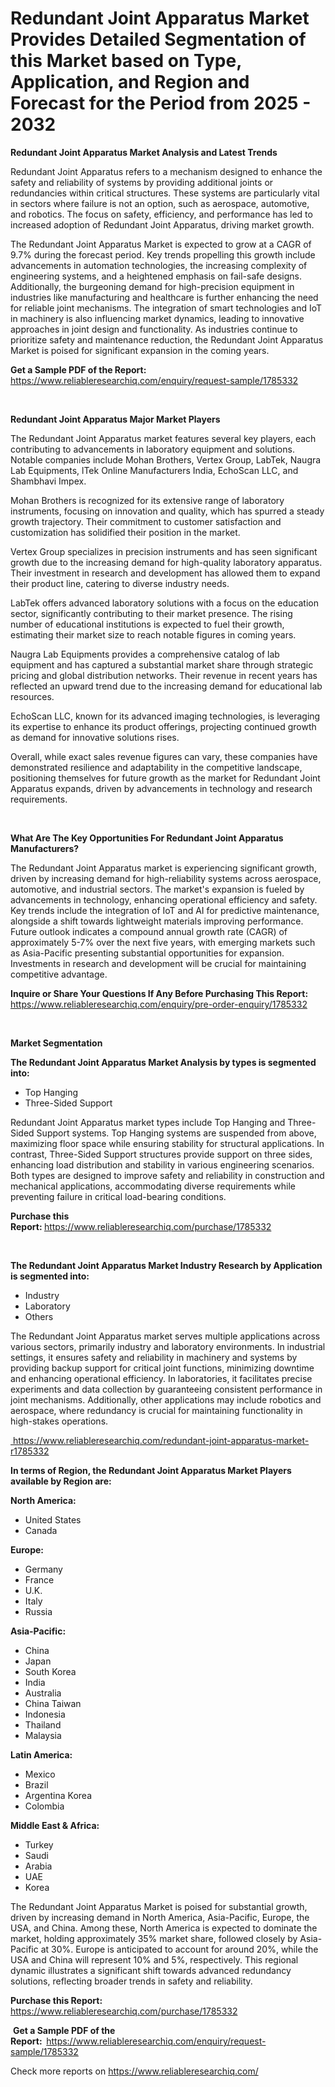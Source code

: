 <p><h1>Redundant Joint Apparatus Market Provides Detailed Segmentation of this Market based on Type, Application, and Region and Forecast for the Period from 2025 - 2032</h1></p><p><strong>Redundant Joint Apparatus Market Analysis and Latest Trends</strong></p>
<p><p>Redundant Joint Apparatus refers to a mechanism designed to enhance the safety and reliability of systems by providing additional joints or redundancies within critical structures. These systems are particularly vital in sectors where failure is not an option, such as aerospace, automotive, and robotics. The focus on safety, efficiency, and performance has led to increased adoption of Redundant Joint Apparatus, driving market growth.</p><p>The Redundant Joint Apparatus Market is expected to grow at a CAGR of 9.7% during the forecast period. Key trends propelling this growth include advancements in automation technologies, the increasing complexity of engineering systems, and a heightened emphasis on fail-safe designs. Additionally, the burgeoning demand for high-precision equipment in industries like manufacturing and healthcare is further enhancing the need for reliable joint mechanisms. The integration of smart technologies and IoT in machinery is also influencing market dynamics, leading to innovative approaches in joint design and functionality. As industries continue to prioritize safety and maintenance reduction, the Redundant Joint Apparatus Market is poised for significant expansion in the coming years.</p></p>
<p><strong>Get a Sample PDF of the Report:&nbsp;</strong> <a href="https://www.reliableresearchiq.com/enquiry/request-sample/1785332?utm_campaign=3296&utm_medium=2&utm_source=Github&utm_content=ia&utm_term=25032025&utm_id=redundant-joint-apparatus">https://www.reliableresearchiq.com/enquiry/request-sample/1785332</a></p>
<p>&nbsp;</p>
<p><strong>Redundant Joint Apparatus Major Market Players</strong></p>
<p><p>The Redundant Joint Apparatus market features several key players, each contributing to advancements in laboratory equipment and solutions. Notable companies include Mohan Brothers, Vertex Group, LabTek, Naugra Lab Equipments, lTek Online Manufacturers India, EchoScan LLC, and Shambhavi Impex.</p><p>Mohan Brothers is recognized for its extensive range of laboratory instruments, focusing on innovation and quality, which has spurred a steady growth trajectory. Their commitment to customer satisfaction and customization has solidified their position in the market.</p><p>Vertex Group specializes in precision instruments and has seen significant growth due to the increasing demand for high-quality laboratory apparatus. Their investment in research and development has allowed them to expand their product line, catering to diverse industry needs.</p><p>LabTek offers advanced laboratory solutions with a focus on the education sector, significantly contributing to their market presence. The rising number of educational institutions is expected to fuel their growth, estimating their market size to reach notable figures in coming years.</p><p>Naugra Lab Equipments provides a comprehensive catalog of lab equipment and has captured a substantial market share through strategic pricing and global distribution networks. Their revenue in recent years has reflected an upward trend due to the increasing demand for educational lab resources.</p><p>EchoScan LLC, known for its advanced imaging technologies, is leveraging its expertise to enhance its product offerings, projecting continued growth as demand for innovative solutions rises.</p><p>Overall, while exact sales revenue figures can vary, these companies have demonstrated resilience and adaptability in the competitive landscape, positioning themselves for future growth as the market for Redundant Joint Apparatus expands, driven by advancements in technology and research requirements.</p></p>
<p>&nbsp;</p>
<p><strong>What Are The Key Opportunities For Redundant Joint Apparatus Manufacturers?</strong></p>
<p><p>The Redundant Joint Apparatus market is experiencing significant growth, driven by increasing demand for high-reliability systems across aerospace, automotive, and industrial sectors. The market's expansion is fueled by advancements in technology, enhancing operational efficiency and safety. Key trends include the integration of IoT and AI for predictive maintenance, alongside a shift towards lightweight materials improving performance. Future outlook indicates a compound annual growth rate (CAGR) of approximately 5-7% over the next five years, with emerging markets such as Asia-Pacific presenting substantial opportunities for expansion. Investments in research and development will be crucial for maintaining competitive advantage.</p></p>
<p><strong>Inquire or Share Your Questions If Any Before Purchasing This Report:</strong> <a href="https://www.reliableresearchiq.com/enquiry/pre-order-enquiry/1785332?utm_campaign=3296&utm_medium=2&utm_source=Github&utm_content=ia&utm_term=25032025&utm_id=redundant-joint-apparatus">https://www.reliableresearchiq.com/enquiry/pre-order-enquiry/1785332</a></p>
<p>&nbsp;</p>
<p><strong>Market Segmentation</strong></p>
<p><strong>The Redundant Joint Apparatus Market Analysis by types is segmented into:</strong></p>
<p><ul><li>Top Hanging</li><li>Three-Sided Support</li></ul></p>
<p><p>Redundant Joint Apparatus market types include Top Hanging and Three-Sided Support systems. Top Hanging systems are suspended from above, maximizing floor space while ensuring stability for structural applications. In contrast, Three-Sided Support structures provide support on three sides, enhancing load distribution and stability in various engineering scenarios. Both types are designed to improve safety and reliability in construction and mechanical applications, accommodating diverse requirements while preventing failure in critical load-bearing conditions.</p></p>
<p><strong>Purchase this Report:&nbsp;</strong><a href="https://www.reliableresearchiq.com/purchase/1785332?utm_campaign=3296&utm_medium=2&utm_source=Github&utm_content=ia&utm_term=25032025&utm_id=redundant-joint-apparatus">https://www.reliableresearchiq.com/purchase/1785332</a></p>
<p>&nbsp;</p>
<p><strong>The Redundant Joint Apparatus Market Industry Research by Application is segmented into:</strong></p>
<p><ul><li>Industry</li><li>Laboratory</li><li>Others</li></ul></p>
<p><p>The Redundant Joint Apparatus market serves multiple applications across various sectors, primarily industry and laboratory environments. In industrial settings, it ensures safety and reliability in machinery and systems by providing backup support for critical joint functions, minimizing downtime and enhancing operational efficiency. In laboratories, it facilitates precise experiments and data collection by guaranteeing consistent performance in joint mechanisms. Additionally, other applications may include robotics and aerospace, where redundancy is crucial for maintaining functionality in high-stakes operations.</p></p>
<p><a href="https://www.reliableresearchiq.com/redundant-joint-apparatus-market-r1785332?utm_campaign=3296&utm_medium=2&utm_source=Github&utm_content=ia&utm_term=25032025&utm_id=redundant-joint-apparatus">&nbsp;https://www.reliableresearchiq.com/redundant-joint-apparatus-market-r1785332</a></p>
<p><strong>In terms of Region, the Redundant Joint Apparatus Market Players available by Region are:</strong></p>
<p>
    <p> <strong> North America: </strong>
        <ul>
            <li>United States</li>
            <li>Canada</li>
        </ul>
        </p> 
    <p> <strong> Europe: </strong>
        <ul>
            <li>Germany</li>
            <li>France</li>
            <li>U.K.</li>
            <li>Italy</li>
            <li>Russia</li>
        </ul>
        </p> 
    <p> <strong> Asia-Pacific: </strong>
        <ul>
            <li>China</li>
            <li>Japan</li>
            <li>South Korea</li>
            <li>India</li>
            <li>Australia</li>
            <li>China Taiwan</li>
            <li>Indonesia</li>
            <li>Thailand</li>
            <li>Malaysia</li>
        </ul>
        </p> 
    <p> <strong> Latin America: </strong>
        <ul>
            <li>Mexico</li>
            <li>Brazil</li>
            <li>Argentina Korea</li>
            <li>Colombia</li>
        </ul>
        </p> 
    <p> <strong> Middle East & Africa: </strong>
        <ul>
            <li>Turkey</li>
            <li>Saudi</li>
            <li>Arabia</li>
            <li>UAE</li>
            <li>Korea</li>
        </ul>
    </p>
    </p>
<p><p>The Redundant Joint Apparatus Market is poised for substantial growth, driven by increasing demand in North America, Asia-Pacific, Europe, the USA, and China. Among these, North America is expected to dominate the market, holding approximately 35% market share, followed closely by Asia-Pacific at 30%. Europe is anticipated to account for around 20%, while the USA and China will represent 10% and 5%, respectively. This regional dynamic illustrates a significant shift towards advanced redundancy solutions, reflecting broader trends in safety and reliability.</p></p>
<p><strong>Purchase this Report: </strong><a href="https://www.reliableresearchiq.com/purchase/1785332?utm_campaign=3296&utm_medium=2&utm_source=Github&utm_content=ia&utm_term=25032025&utm_id=redundant-joint-apparatus">https://www.reliableresearchiq.com/purchase/1785332</a></p>
<p>&nbsp;<strong>Get a Sample PDF of the Report:&nbsp;&nbsp;</strong><a href="https://www.reliableresearchiq.com/enquiry/request-sample/1785332?utm_campaign=3296&utm_medium=2&utm_source=Github&utm_content=ia&utm_term=25032025&utm_id=redundant-joint-apparatus">https://www.reliableresearchiq.com/enquiry/request-sample/1785332</a></p>
<p><strong></strong></p>
<p>Check more reports on <a href="https://www.reliableresearchiq.com/?utm_campaign=3296&utm_medium=2&utm_source=Github&utm_content=ia&utm_term=25032025&utm_id=redundant-joint-apparatus">https://www.reliableresearchiq.com/</a></p>